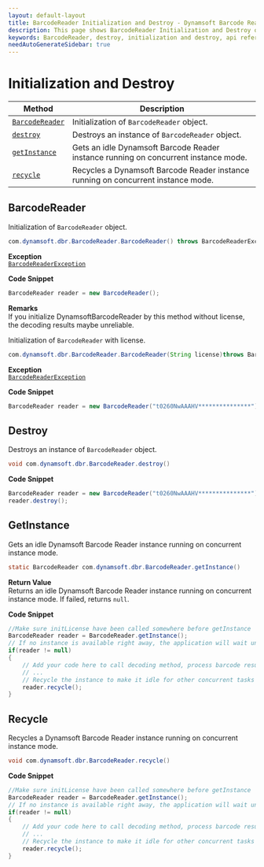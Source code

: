 ```yaml
---
layout: default-layout
title: BarcodeReader Initialization and Destroy - Dynamsoft Barcode Reader SDK Java Edition API Reference
description: This page shows BarcodeReader Initialization and Destroy of Dynamsoft Barcode Reader SDK Java Edition API Reference.
keywords: BarcodeReader, destroy, initialization and destroy, api reference, java
needAutoGenerateSidebar: true
---
```


# Initialization and Destroy

  | Method               | Description |
  |----------------------|-------------|
  | [`BarcodeReader`](#barcodereader) | Initialization of `BarcodeReader` object.|
  | [`destroy`](#destroy) | Destroys an instance of `BarcodeReader` object.|
  | [`getInstance`](#getinstance) | Gets an idle Dynamsoft Barcode Reader instance running on concurrent instance mode. |
  | [`recycle`](#recycle) | Recycles a Dynamsoft Barcode Reader instance running on concurrent instance mode. |






## BarcodeReader

Initialization of `BarcodeReader` object.

```java
com.dynamsoft.dbr.BarcodeReader.BarcodeReader() throws BarcodeReaderException
```

**Exception**  
[`BarcodeReaderException`](../class/BarcodeReaderException.md)




**Code Snippet**  
```java
BarcodeReader reader = new BarcodeReader();
```

**Remarks**  
If you initialize DynamsoftBarcodeReader by this method without license, the decoding results maybe unreliable.


Initialization of `BarcodeReader` with license.

```java
com.dynamsoft.dbr.BarcodeReader.BarcodeReader(String license)throws BarcodeReaderException
```

**Exception**  
[`BarcodeReaderException`](../class/BarcodeReaderException.md)


**Code Snippet**  
```java
BarcodeReader reader = new BarcodeReader("t0260NwAAAHV***************");
```




## Destroy

Destroys an instance of `BarcodeReader` object.

```java
void com.dynamsoft.dbr.BarcodeReader.destroy()	
```


**Code Snippet**  
```java
BarcodeReader reader = new BarcodeReader("t0260NwAAAHV***************");
reader.destroy();
```

## GetInstance

Gets an idle Dynamsoft Barcode Reader instance running on concurrent instance mode.

```java
static BarcodeReader com.dynamsoft.dbr.BarcodeReader.getInstance()
```

**Return Value**  
Returns an idle Dynamsoft Barcode Reader instance running on concurrent instance mode. If failed, returns `null`.

**Code Snippet**  

```java
//Make sure initLicense have been called somewhere before getInstance
BarcodeReader reader = BarcodeReader.getInstance();
// If no instance is available right away, the application will wait until one becomes available
if(reader != null)
{
    // Add your code here to call decoding method, process barcode results and so on
    // ...
    // Recycle the instance to make it idle for other concurrent tasks
    reader.recycle();
}
```

## Recycle

Recycles a Dynamsoft Barcode Reader instance running on concurrent instance mode.

```java
void com.dynamsoft.dbr.BarcodeReader.recycle()
```

**Code Snippet**  

```java
//Make sure initLicense have been called somewhere before getInstance
BarcodeReader reader = BarcodeReader.getInstance();
// If no instance is available right away, the application will wait until one becomes available
if(reader != null)
{
    // Add your code here to call decoding method, process barcode results and so on
    // ...
    // Recycle the instance to make it idle for other concurrent tasks
    reader.recycle();
}
```
